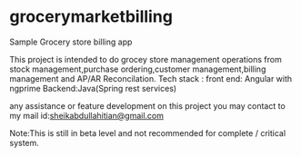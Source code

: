 # grocerymarketbilling
Sample Grocery store billing app 
 
This project is intended to do grocey store management operations from stock management,purchase ordering,customer management,billing management and AP/AR Reconcilation. 
Tech stack :
front end: Angular with ngprime
Backend:Java(Spring rest services)

any assistance or feature development on this project you may contact to my mail id:sheikabdullahitian@gmail.com

Note:This is still in beta level and not recommended for complete / critical system.
